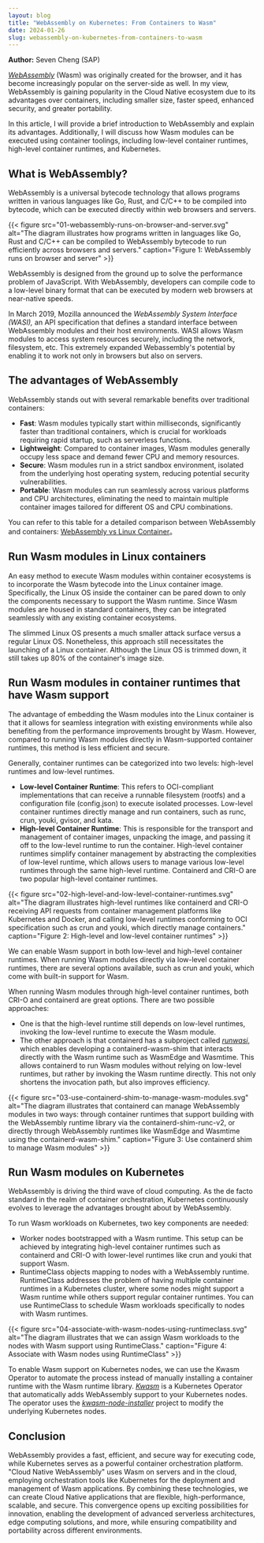 ```yaml
---
layout: blog
title: "WebAssembly on Kubernetes: From Containers to Wasm"
date: 2024-01-26
slug: webassembly-on-kubernetes-from-containers-to-wasm
---
```


**Author:** Seven Cheng (SAP)

_[WebAssembly](https://webassembly.org/)_ (Wasm) was originally created for the browser, and it has become increasingly popular on the server-side as well. In my view, WebAssembly is gaining popularity in the Cloud Native ecosystem due to its advantages over containers, including smaller size, faster speed, enhanced security, and greater portability.

In this article, I will provide a brief introduction to WebAssembly and explain its advantages. Additionally, I will discuss how Wasm modules can be executed using container toolings, including low-level container runtimes, high-level container runtimes, and Kubernetes.

## What is WebAssembly?

WebAssembly is a universal bytecode technology that allows programs written in various languages like Go, Rust, and C/C++ to be compiled into bytecode, which can be executed directly within web browsers and servers.

{{< figure src="01-webassembly-runs-on-browser-and-server.svg" alt="The diagram illustrates how programs written in languages like Go, Rust and C/C++ can be compiled to WebAssembly bytecode to run efficiently across browsers and servers." caption="Figure 1: WebAssembly runs on browser and server" >}}

WebAssembly is designed from the ground up to solve the performance problem of JavaScript. With WebAssembly, developers can compile code to a low-level binary format that can be executed by modern web browsers at near-native speeds.

In March 2019, Mozilla announced the _WebAssembly System Interface (_WASI_),_ an API specification that defines a standard interface between WebAssembly modules and their host environments. WASI allows Wasm modules to access system resources securely, including the network, filesystem, etc. This extremely expanded Webassembly's potential by enabling it to work not only in browsers but also on servers.

## The advantages of WebAssembly

WebAssembly stands out with several remarkable benefits over traditional containers:
- **Fast**: Wasm modules typically start within milliseconds, significantly faster than traditional containers, which is crucial for workloads requiring rapid startup, such as serverless functions.
- **Lightweight**: Compared to container images, Wasm modules generally occupy less space and demand fewer CPU and memory resources.
- **Secure**: Wasm modules run in a strict sandbox environment, isolated from the underlying host operating system, reducing potential security vulnerabilities.
- **Portable**: Wasm modules can run seamlessly across various platforms and CPU architectures, eliminating the need to maintain multiple container images tailored for different OS and CPU combinations.

You can refer to this table for a detailed comparison between WebAssembly and containers: [WebAssembly vs Linux Container](https://wasmedge.org/wasm_linux_container/)。

## Run Wasm modules in Linux containers

An easy method to execute Wasm modules within container ecosystems is to incorporate the Wasm bytecode into the Linux container image. Specifically, the Linux OS inside the container can be pared down to only the components necessary to support the Wasm runtime. Since Wasm modules are housed in standard containers, they can be integrated seamlessly with any existing container ecosystems.

The slimmed Linux OS presents a much smaller attack surface versus a regular Linux OS. Nonetheless, this approach still necessitates the launching of a Linux container. Although the Linux OS is trimmed down, it still takes up 80% of the container's image size.

## Run Wasm modules in container runtimes that have Wasm support

The advantage of embedding the Wasm modules into the Linux container is that it allows for seamless integration with existing environments while also benefiting from the performance improvements brought by Wasm. However, compared to running Wasm modules directly in Wasm-supported container runtimes, this method is less efficient and secure.

Generally, container runtimes can be categorized into two levels: high-level runtimes and low-level runtimes.
- **Low-level Container Runtime**: This refers to OCI-compliant implementations that can receive a runnable filesystem (rootfs) and a configuration file (config.json) to execute isolated processes. Low-level container runtimes directly manage and run containers, such as runc, crun, youki, gvisor, and kata.
- **High-level Container Runtime**: This is responsible for the transport and management of container images, unpacking the image, and passing it off to the low-level runtime to run the container. High-level container runtimes simplify container management by abstracting the complexities of low-level runtime, which allows users to manage various low-level runtimes through the same high-level runtime. Containerd and CRI-O are two popular high-level container runtimes.

{{< figure src="02-high-level-and-low-level-container-runtimes.svg" alt="The diagram illustrates high-level runtimes like containerd and CRI-O receiving API requests from container management platforms like Kubernetes and Docker, and calling low-level runtimes conforming to OCI specification such as crun and youki, which directly manage containers." caption="Figure 2: High-level and low-level container runtimes" >}}

We can enable Wasm support in both low-level and high-level container runtimes. 
When running Wasm modules directly via low-level container runtimes, there are several options available, such as crun and youki, which come with built-in support for Wasm.

When running Wasm modules through high-level container runtimes, both CRI-O and containerd are great options. There are two possible approaches: 
- One is that the high-level runtime still depends on low-level runtimes, invoking the low-level runtime to execute the Wasm module. 
- The other approach is that containerd has a subproject called _[runwasi](https://github.com/containerd/runwasi)_, which enables developing a containerd-wasm-shim that interacts directly with the Wasm runtime such as WasmEdge and Wasmtime. This allows containerd to run Wasm modules without relying on low-level runtimes, but rather by invoking the Wasm runtime directly. This not only shortens the invocation path, but also improves efficiency.

{{< figure src="03-use-containerd-shim-to-manage-wasm-modules.svg" alt="The diagram illustrates that containerd can manage WebAssembly modules in two ways: through container runtimes that support building with the WebAssembly runtime library via the containerd-shim-runc-v2, or directly through WebAssembly runtimes like WasmEdge and Wasmtime using the containerd-wasm-shim." caption="Figure 3: Use containerd shim to manage Wasm modules" >}}

## Run Wasm modules on Kubernetes

WebAssembly is driving the third wave of cloud computing. As the de facto standard in the realm of container orchestration, Kubernetes continuously evolves to leverage the advantages brought about by WebAssembly.

To run Wasm workloads on Kubernetes, two key components are needed:
- Worker nodes bootstrapped with a Wasm runtime. This setup can be achieved by integrating high-level container runtimes such as containerd and CRI-O with lower-level runtimes like crun and youki that support Wasm.
- RuntimeClass objects mapping to nodes with a WebAssembly runtime. RuntimeClass addresses the problem of having multiple container runtimes in a Kubernetes cluster, where some nodes might support a Wasm runtime while others support regular container runtimes. You can use RuntimeClass to schedule Wasm workloads specifically to nodes with Wasm runtimes.

{{< figure src="04-associate-with-wasm-nodes-using-runtimeclass.svg" alt="The diagram illustrates that we can assign Wasm workloads to the nodes with Wasm support using RuntimeClass." caption="Figure 4: Associate with Wasm nodes using RuntimeClass" >}}

To enable Wasm support on Kubernetes nodes, we can use the Kwasm Operator to automate the process instead of manually installing a container runtime with the Wasm runtime library. _[Kwasm](https://kwasm.sh/)_ is a Kubernetes Operator that automatically adds WebAssembly support to your Kubernetes nodes. The operator uses the _[kwasm-node-installer](https://github.com/KWasm/kwasm-node-installer)_ project to modify the underlying Kubernetes nodes.

## Conclusion

WebAssembly provides a fast, efficient, and secure way for executing code, while Kubernetes serves as a powerful container orchestration platform. "Cloud Native WebAssembly" uses Wasm on servers and in the cloud, employing orchestration tools like Kubernetes for the deployment and management of Wasm applications. By combining these technologies, we can create Cloud Native applications that are flexible, high-performance, scalable, and secure. This convergence opens up exciting possibilities for innovation, enabling the development of advanced serverless architectures, edge computing solutions, and more, while ensuring compatibility and portability across different environments.
